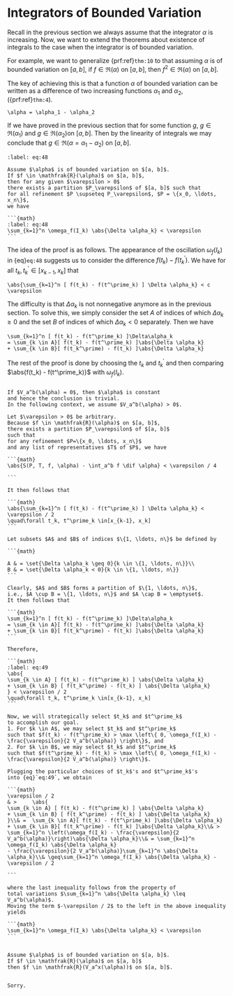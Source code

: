 # Integrators of Bounded Variation

Recall in the previous section we always assume that
the integrator $\alpha$ is increasing.
Now, we want to extend the theorems about existence of integrals
to the case when the integrator is of bounded variation.

For example, we want to generalize {prf:ref}`thm:10` to
that assuming $\alpha$ is of bounded variation on $[a, b]$,
if $f \in \mathfrak{R}(\alpha)$ on $[a, b]$,
then $f^2 \in \mathfrak{R}(\alpha)$ on $[a, b]$.

The key of achieving this is that a function $\alpha$ of bounded variation
can be written as a difference of
two increasing functions $\alpha_1$ and $\alpha_2$,
({prf:ref}`thm:4`).

```{math}
\alpha = \alpha_1 - \alpha_2

```

If we have proved in the previous section that
for some function $g$, $g \in \mathfrak{R}(\alpha_1)$
and $g \in \mathfrak{R}(\alpha_2)$on $[a, b]$.
Then by the linearity of integrals we may conclude
that $g \in \mathfrak{R}(\alpha = \alpha_1 - \alpha_2)$ on $[a, b]$.


````{prf:lemma} 
:label: eq:48

Assume $\alpha$ is of bounded variation on $[a, b]$.
If $f \in \mathfrak{R}(\alpha)$ on $[a, b]$,
then for any given $\varepsilon > 0$
there exists a partition $P_\varepsilon$ of $[a, b]$ such that
for all refinement $P \supseteq P_\varepsilon$, $P = \{x_0, \ldots, x_n\}$,
we have

```{math}
:label: eq:48
\sum_{k=1}^n \omega_f(I_k) \abs{\Delta \alpha_k} < \varepsilon
```

````

The idea of the proof is as follows.
The appearance of the oscillation $\omega_f(I_k)$ in {eq}`eq:48`
suggests us to consider the difference $f(t_k) - f(t^\prime_k)$.
We have for all $t_k, t^\prime_k \in [x_{k-1}, x_k]$ that

```{math}
\abs{\sum_{k=1}^n [ f(t_k) - f(t^\prime_k) ] \Delta \alpha_k} < c \varepsilon
```

The difficulty is that $\Delta \alpha_k$ is not nonnegative anymore as
in the previous section.
To solve this, we simply
consider the set $A$ of indices of which $\Delta \alpha_k \geq 0$
and the set $B$ of indices of which $\Delta \alpha_k < 0$ separately.
Then we have

```{math}
\sum_{k=1}^n [ f(t_k) - f(t^\prime_k) ]\Delta\alpha_k
= \sum_{k \in A}[ f(t_k) - f(t^\prime_k) ]\abs{\Delta \alpha_k}
+ \sum_{k \in B}[ f(t_k^\prime) - f(t_k) ]\abs{\Delta \alpha_k}
```

The rest of the proof is done by choosing the $t_k$ and $t^\prime_k$
and then comparing $\abs{f(t_k) - f(t^\prime_k)}$ with $\omega_f(I_k)$.


````{prf:proof}

If $V_a^b(\alpha) = 0$, then $\alpha$ is constant
and hence the conclusion is trivial.
In the following context, we assume $V_a^b(\alpha) > 0$.

Let $\varepsilon > 0$ be arbitrary.
Because $f \in \mathfrak{R}(\alpha)$ on $[a, b]$,
there exists a partition $P_\varepsilon$ of $[a, b]$
such that
for any refinement $P=\{x_0, \ldots, x_n\}$
and any list of representatives $T$ of $P$, we have

```{math}
\abs{S(P, T, f, \alpha) - \int_a^b f \dif \alpha} < \varepsilon / 4

```

It then follows that

```{math}
\abs{\sum_{k=1}^n [ f(t_k) - f(t^\prime_k) ] \Delta \alpha_k} < \varepsilon / 2
\quad\forall t_k, t^\prime_k \in[x_{k-1}, x_k]
```

Let subsets $A$ and $B$ of indices $\{1, \ldots, n\}$ be defined by

```{math}

A & = \set{\Delta \alpha_k \geq 0}{k \in \{1, \ldots, n\}}\\
B & = \set{\Delta \alpha_k < 0}{k \in \{1, \ldots, n\}}
```

Clearly, $A$ and $B$ forms a partition of $\{1, \ldots, n\}$,
i.e., $A \cup B = \{1, \ldots, n\}$ and $A \cap B = \emptyset$.
It then follows that

```{math}
\sum_{k=1}^n [ f(t_k) - f(t^\prime_k) ]\Delta\alpha_k
= \sum_{k \in A}[ f(t_k) - f(t^\prime_k) ]\abs{\Delta \alpha_k}
+ \sum_{k \in B}[ f(t_k^\prime) - f(t_k) ]\abs{\Delta \alpha_k}
```

Therefore,

```{math}
:label: eq:49
\abs{
\sum_{k \in A} [ f(t_k) - f(t^\prime_k) ] \abs{\Delta \alpha_k}
+ \sum_{k \in B} [ f(t_k^\prime) - f(t_k) ] \abs{\Delta \alpha_k}
} < \varepsilon / 2
\quad\forall t_k, t^\prime_k \in[x_{k-1}, x_k]
```

Now, we will strategically select $t_k$ and $t^\prime_k$
to accomplish our goal.
1. For $k \in A$, we may select $t_k$ and $t^\prime_k$
such that $f(t_k) - f(t^\prime_k) > \max \left\{ 0, \omega_f(I_k) - \frac{\varepsilon}{2 V_a^b(\alpha)} \right\}$, and
2. For $k \in B$, we may select $t_k$ and $t^\prime_k$
such that $f(t^\prime_k) - f(t_k) > \max \left\{ 0, \omega_f(I_k) - \frac{\varepsilon}{2 V_a^b(\alpha)} \right\}$.

Plugging the particular choices of $t_k$'s and $t^\prime_k$'s
into {eq}`eq:49`, we obtain

```{math}
\varepsilon / 2
& > 	\abs{
\sum_{k \in A} [ f(t_k) - f(t^\prime_k) ] \abs{\Delta \alpha_k}
+ \sum_{k \in B} [ f(t_k^\prime) - f(t_k) ] \abs{\Delta \alpha_k}
}\\& = 	\sum_{k \in A}[ f(t_k) - f(t^\prime_k) ]\abs{\Delta \alpha_k}
+ \sum_{k \in B}[ f(t_k^\prime) - f(t_k) ]\abs{\Delta \alpha_k}\\& > \sum_{k=1}^n \left(\omega_f(I_k) - \frac{\varepsilon}{2 V_a^b(\alpha)}\right)\abs{\Delta \alpha_k}\\& = \sum_{k=1}^n \omega_f(I_k) \abs{\Delta \alpha_k}
- \frac{\varepsilon}{2 V_a^b(\alpha)}\sum_{k=1}^n \abs{\Delta \alpha_k}\\& \geq\sum_{k=1}^n \omega_f(I_k) \abs{\Delta \alpha_k} - \varepsilon / 2

```

where the last inequality follows from the property of
total variations $\sum_{k=1}^n \abs{\Delta \alpha_k} \leq V_a^b(\alpha)$.
Moving the term $-\varepsilon / 2$ to the left in the above inequality yields

```{math}
\sum_{k=1}^n \omega_f(I_k) \abs{\Delta \alpha_k} < \varepsilon
```

````

````{prf:theorem} 

Assume $\alpha$ is of bounded variation on $[a, b]$.
If $f \in \mathfrak{R}(\alpha)$ on $[a, b]$
then $f \in \mathfrak{R}(V_a^x(\alpha))$ on $[a, b]$.

````

````{prf:proof}

Sorry.

````